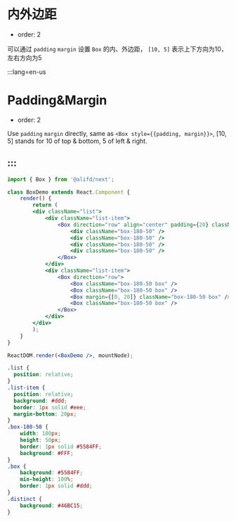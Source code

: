 # 内外边距

- order: 2

可以通过 `padding` `margin` 设置 `Box` 的内、外边距， `[10, 5]` 表示上下方向为10，左右方向为5

:::lang=en-us
# Padding&Margin

- order: 2

Use `padding` `margin` directly, same as `<Box style={{padding, margin}}>`, [10, 5] stands for 10 of top & bottom, 5 of left & right.

:::
---

````jsx
import { Box } from '@alifd/next';

class BoxDemo extends React.Component {
    render() {
        return (
        <div className="list">
            <div className="list-item">
                <Box direction="row" align="center" padding={20} className="box">
                    <div className="box-180-50" />
                    <div className="box-180-50" />
                    <div className="box-180-50" />
                    <div className="box-180-50" />
                </Box>
            </div>
            <div className="list-item">
                <Box direction="row">
                    <Box className="box-180-50 box" />
                    <Box className="box-180-50 box" />
                    <Box margin={[0, 20]} className="box-180-50 box" />
                    <Box className="box-180-50 box" />
                </Box>
            </div>
        </div>
        );
    }
}

ReactDOM.render(<BoxDemo />, mountNode);
````
````css
.list {
  position: relative;
}
.list-item {
  position: relative;
  background: #ddd;
  border: 1px solid #eee;
  margin-bottom: 20px;
}
.box-180-50 {
    width: 180px;
    height: 50px;
    border: 1px solid #5584FF;
    background: #FFF;
}
.box {
    background: #5584FF;
    min-height: 100%;
    border: 1px solid #ddd;
}
.distinct {
    background: #46BC15;
}
````
